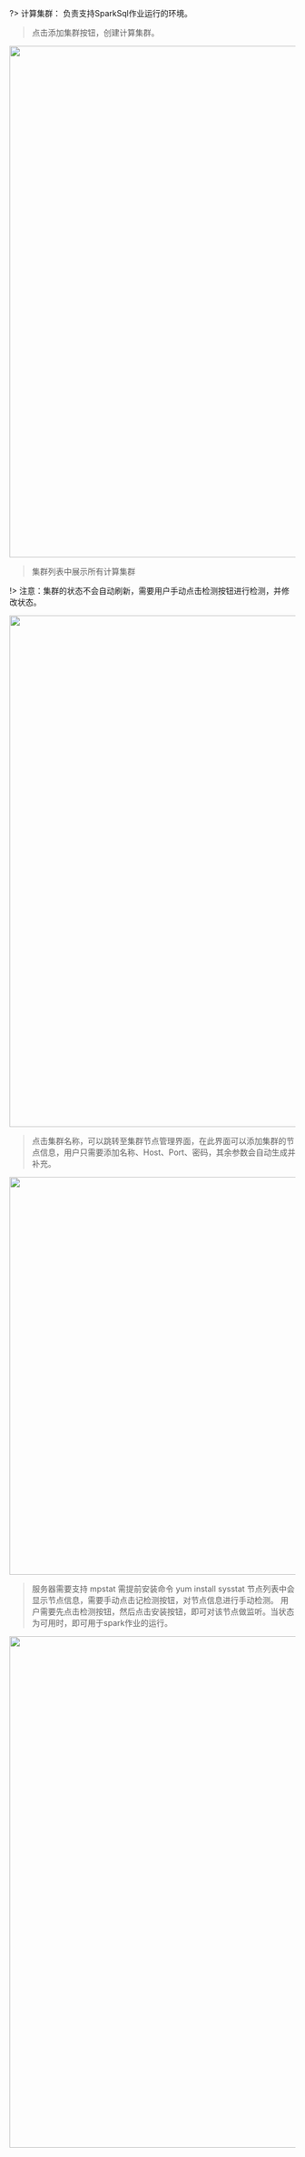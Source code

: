 ?> 计算集群： 负责支持SparkSql作业运行的环境。


> 点击添加集群按钮，创建计算集群。

<img src="https://img.isxcode.com/picgo/20230415165827.png" width="900">

> 集群列表中展示所有计算集群

!> 注意：集群的状态不会自动刷新，需要用户手动点击检测按钮进行检测，并修改状态。

<img src="https://img.isxcode.com/picgo/20230415165505.png" width="900">

> 点击集群名称，可以跳转至集群节点管理界面，在此界面可以添加集群的节点信息，用户只需要添加名称、Host、Port、密码，其余参数会自动生成并补充。 

<img src="https://img.isxcode.com/picgo/20230415165913.png" width="700">

> 服务器需要支持 mpstat
> 需提前安装命令 yum install sysstat
> 节点列表中会显示节点信息，需要手动点击记检测按钮，对节点信息进行手动检测。
> 用户需要先点击检测按钮，然后点击安装按钮，即可对该节点做监听。当状态为可用时，即可用于spark作业的运行。

<img src="https://img.isxcode.com/picgo/20230415165616.png" width="900">
